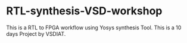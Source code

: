 # RTL-synthesis-VSD-workshop
This is a RTL to FPGA workflow using Yosys synthesis Tool. This is a 10 days Project by VSDIAT.

